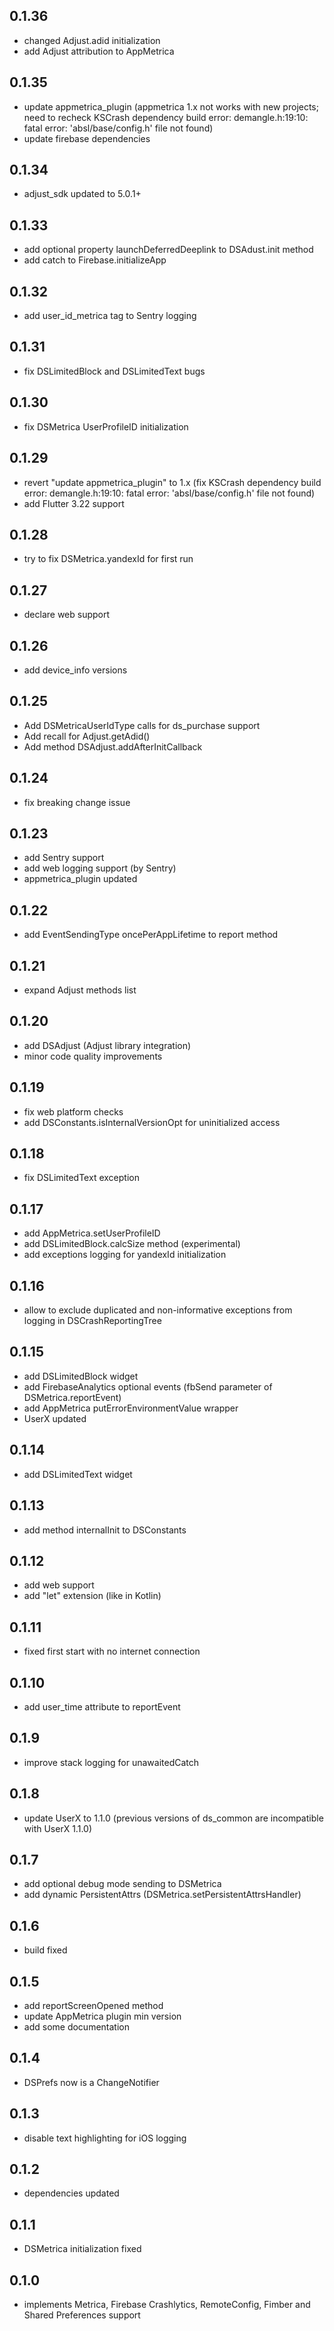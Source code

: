## 0.1.36
- changed Adjust.adid initialization
- add Adjust attribution to AppMetrica

## 0.1.35
- update appmetrica_plugin (appmetrica 1.x not works with new projects; need to recheck KSCrash dependency build error: demangle.h:19:10: fatal error: 'absl/base/config.h' file not found)
- update firebase dependencies

## 0.1.34
- adjust_sdk updated to 5.0.1+

## 0.1.33
- add optional property launchDeferredDeeplink to DSAdust.init method
- add catch to Firebase.initializeApp

## 0.1.32
- add user_id_metrica tag to Sentry logging

## 0.1.31
- fix DSLimitedBlock and DSLimitedText bugs

## 0.1.30
- fix DSMetrica UserProfileID initialization

## 0.1.29
- revert "update appmetrica_plugin" to 1.x (fix KSCrash dependency build error: demangle.h:19:10: fatal error: 'absl/base/config.h' file not found)
- add Flutter 3.22 support

## 0.1.28
- try to fix DSMetrica.yandexId for first run

## 0.1.27
- declare web support 

## 0.1.26
- add device_info versions

## 0.1.25
- Add DSMetricaUserIdType calls for ds_purchase support
- Add recall for Adjust.getAdid()
- Add method DSAdjust.addAfterInitCallback

## 0.1.24
- fix breaking change issue

## 0.1.23
- add Sentry support
- add web logging support (by Sentry)
- appmetrica_plugin updated

## 0.1.22
- add EventSendingType oncePerAppLifetime to report method

## 0.1.21
- expand Adjust methods list

## 0.1.20
- add DSAdjust (Adjust library integration)
- minor code quality improvements

## 0.1.19
- fix web platform checks
- add DSConstants.isInternalVersionOpt for uninitialized access

## 0.1.18
- fix DSLimitedText exception

## 0.1.17
- add AppMetrica.setUserProfileID
- add DSLimitedBlock.calcSize method (experimental)
- add exceptions logging for yandexId initialization

## 0.1.16
- allow to exclude duplicated and non-informative exceptions from logging in DSCrashReportingTree

## 0.1.15
- add DSLimitedBlock widget
- add FirebaseAnalytics optional events (fbSend parameter of DSMetrica.reportEvent)
- add AppMetrica putErrorEnvironmentValue wrapper
- UserX updated

## 0.1.14
- add DSLimitedText widget

## 0.1.13
- add method internalInit to DSConstants

## 0.1.12
- add web support
- add "let" extension (like in Kotlin)

## 0.1.11
- fixed first start with no internet connection

## 0.1.10
- add user_time attribute to reportEvent

## 0.1.9
- improve stack logging for unawaitedCatch

## 0.1.8
- update UserX to 1.1.0 (previous versions of ds_common are incompatible with UserX 1.1.0)

## 0.1.7
- add optional debug mode sending to DSMetrica
- add dynamic PersistentAttrs (DSMetrica.setPersistentAttrsHandler)

## 0.1.6
- build fixed

## 0.1.5
- add reportScreenOpened method
- update AppMetrica plugin min version
- add some documentation

## 0.1.4
- DSPrefs now is a ChangeNotifier

## 0.1.3
- disable text highlighting for iOS logging

## 0.1.2
- dependencies updated

## 0.1.1
- DSMetrica initialization fixed

## 0.1.0
- implements Metrica, Firebase Crashlytics, RemoteConfig, Fimber and Shared Preferences support